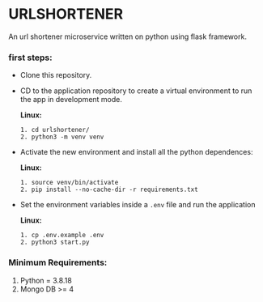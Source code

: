 # URLSHORTENER

An url shortener microservice written on python using flask framework.


### first steps:

- Clone this repository.
- CD to the application repository to create a virtual environment to run the app in development mode.
 
    **Linux:**
    ```
    1. cd urlshortener/
    2. python3 -m venv venv
    ```

- Activate the new environment and install all the python dependences:

    **Linux:**
    ```
    1. source venv/bin/activate
    2. pip install --no-cache-dir -r requirements.txt
    ```
- Set the environment variables inside a `.env` file and run the application

    **Linux:**
    ```
    1. cp .env.example .env
    2. python3 start.py
    ```

### Minimum Requirements:

1. Python = 3.8.18
2. Mongo DB >= 4 